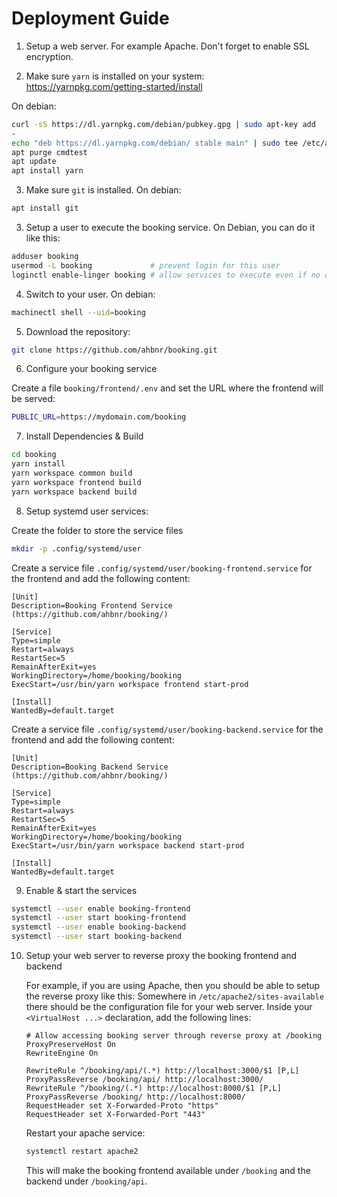 # Deployment Guide

1. Setup a web server. For example Apache. Don't forget to enable SSL encryption.

2. Make sure `yarn` is installed on your system: https://yarnpkg.com/getting-started/install
  
  On debian:
  ```sh
  curl -sS https://dl.yarnpkg.com/debian/pubkey.gpg | sudo apt-key add
  -
  echo "deb https://dl.yarnpkg.com/debian/ stable main" | sudo tee /etc/apt/sources.list.d/yarn.list
  apt purge cmdtest
  apt update
  apt install yarn
  ```

3. Make sure `git` is installed.
  On debian:
  ```sh
  apt install git
  ```

3. Setup a user to execute the booking service.
  On Debian, you can do it like this:

  ```sh
  adduser booking
  usermod -L booking             # prevent login for this user
  loginctl enable-linger booking # allow services to execute even if no one is logged in
  ```

4. Switch to your user.
  On debian:
  ```sh
  machinectl shell --uid=booking
  ```

5. Download the repository:
  ```sh
  git clone https://github.com/ahbnr/booking.git
  ```

6. Configure your booking service

  Create a file `booking/frontend/.env` and set the URL where the frontend will
  be served:
  ```sh
  PUBLIC_URL=https://mydomain.com/booking
  ```

7. Install Dependencies & Build
  ```sh
  cd booking
  yarn install
  yarn workspace common build
  yarn workspace frontend build
  yarn workspace backend build
  ```

8. Setup systemd user services:

  Create the folder to store the service files
  ```sh
  mkdir -p .config/systemd/user
  ```

  Create a service file
  `.config/systemd/user/booking-frontend.service` for the frontend and add the
  following content:
  ```systemd
  [Unit]
  Description=Booking Frontend Service (https://github.com/ahbnr/booking/)

  [Service]
  Type=simple
  Restart=always
  RestartSec=5
  RemainAfterExit=yes
  WorkingDirectory=/home/booking/booking
  ExecStart=/usr/bin/yarn workspace frontend start-prod

  [Install]
  WantedBy=default.target
  ```

  Create a service file
  `.config/systemd/user/booking-backend.service` for the frontend and add the
  following content:
  ```systemd
  [Unit]
  Description=Booking Backend Service (https://github.com/ahbnr/booking/)

  [Service]
  Type=simple
  Restart=always
  RestartSec=5
  RemainAfterExit=yes
  WorkingDirectory=/home/booking/booking
  ExecStart=/usr/bin/yarn workspace backend start-prod

  [Install]
  WantedBy=default.target
  ```

9. Enable & start the services

  ```sh
  systemctl --user enable booking-frontend
  systemctl --user start booking-frontend
  systemctl --user enable booking-backend
  systemctl --user start booking-backend
  ```

10. Setup your web server to reverse proxy the booking frontend and backend

    For example, if you are using Apache, then you should be able to setup the reverse proxy like this:
    Somewhere in `/etc/apache2/sites-available` there should be the configuration
    file for your web server.
    Inside your `<VirtualHost ...>` declaration, add the following lines:
    ```
    # Allow accessing booking server through reverse proxy at /booking
    ProxyPreserveHost On
    RewriteEngine On

    RewriteRule ^/booking/api/(.*) http://localhost:3000/$1 [P,L]
    ProxyPassReverse /booking/api/ http://localhost:3000/
    RewriteRule ^/booking/(.*) http://localhost:8000/$1 [P,L]
    ProxyPassReverse /booking/ http://localhost:8000/
    RequestHeader set X-Forwarded-Proto "https"
    RequestHeader set X-Forwarded-Port "443"
    ```
    
    Restart your apache service:
    ```sh
    systemctl restart apache2
    ```

    This will make the booking frontend available under `/booking` and  the backend
    under `/booking/api`.
